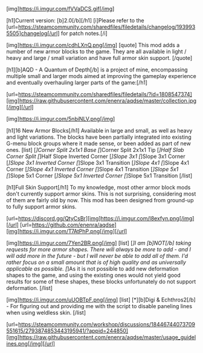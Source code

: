[img]https://i.imgur.com/fVVaDCS.gif[/img]

[h1]Current version: [b]2.0[/b][/h1]
[i]Please refer to the [url=https://steamcommunity.com/sharedfiles/filedetails/changelog/1939935505]changelog[/url] for patch notes.[/i]

[img]https://i.imgur.com/cdhLXnQ.png[/img]
[quote]
This mod adds a number of new armor blocks to the game. They are all available in light / heavy and large / small variation and have full armor skin support.
[/quote]

[h1][b]AQD - A Quantum of Depth[/b] is a project of mine, encompassing multiple small and larger mods aimed at improving the gameplay experience and eventually overhauling larger parts of the game:[/h1]

[url=https://steamcommunity.com/sharedfiles/filedetails/?id=1808547374][img]https://raw.githubusercontent.com/enenra/aqdse/master/collection.jpg[/img][/url]

[img]https://i.imgur.com/5nbiNLV.png[/img]

[h1]16 New Armor Blocks[/h1]
Available in large and small, as well as heavy and light variations. The blocks have been partially integrated into existing G-menu block groups where it made sense, or been added as part of new ones.
[list]
[*]Corner Split 2x1x1 Base
[*]Corner Split 2x1x1 Tip
[*]Half Slab Corner Split
[*]Half Slope Inverted Corner
[*]Slope 3x1
[*]Slope 3x1 Corner
[*]Slope 3x1 Inverted Corner
[*]Slope 3x1 Transition
[*]Slope 4x1
[*]Slope 4x1 Corner
[*]Slope 4x1 Inverted Corner
[*]Slope 4x1 Transition
[*]Slope 5x1
[*]Slope 5x1 Corner
[*]Slope 5x1 Inverted Corner
[*]Slope 5x1 Transition
[/list]

[h1]Full Skin Support[/h1]
To my knowledge, most other armor block mods don't currently support armor skins. This is not surprising, considering most of them are fairly old by now. This mod has been designed from ground-up to fully support armor skins.

[url=https://discord.gg/QtyCsBr][img]https://i.imgur.com/l8exfyn.png[/img][/url]
[url=https://github.com/enenra/aqdse][img]https://i.imgur.com/T7AtPhP.png[/img][/url]

[img]https://i.imgur.com/7Yen2BR.png[/img]
[list]
[*]I am [b]NOT[/b] taking requests for more armor shapes. There will always be more to add - and I will add more in the future - but I will never be able to add all of them. I'd rather focus on a small amount that is of high quality and as universally applicable as possible.
[*]As it is not possible to add new deformation shapes to the game, and using the existing ones would not yield good results for some of these shapes, these blocks unfortunately do not support deformation.
[/list]

[img]https://i.imgur.com/uUOBTpF.png[/img]
[list]
[*][b]Digi & Echthros2[/b] - For figuring out and providing me with the script to disable paneling lines when using weldless skin.
[/list]

[url=https://steamcommunity.com/workshop/discussions/18446744073709551615/2793874853443195941/?appid=244850][img]https://raw.githubusercontent.com/enenra/aqdse/master/usage_guidelines.png[/img][/url]